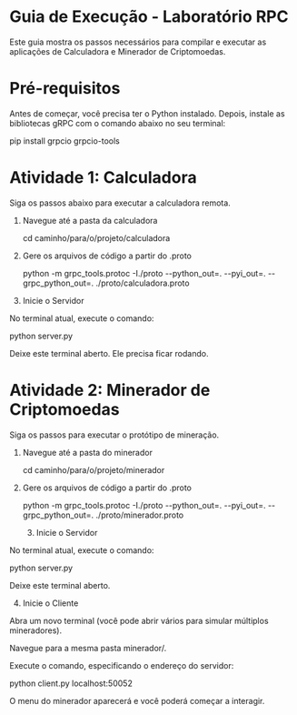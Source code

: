 # Guia de Execução - Laboratório RPC
Este guia mostra os passos necessários para compilar e executar as aplicações de Calculadora e Minerador de Criptomoedas.
# Pré-requisitos
Antes de começar, você precisa ter o Python instalado. Depois, instale as bibliotecas gRPC com o comando abaixo no seu terminal:

pip install grpcio grpcio-tools

# Atividade 1: Calculadora
Siga os passos abaixo para executar a calculadora remota.

1. Navegue até a pasta da calculadora

   cd caminho/para/o/projeto/calculadora

2. Gere os arquivos de código a partir do .proto

   python -m grpc_tools.protoc -I./proto --python_out=. --pyi_out=. --grpc_python_out=. ./proto/calculadora.proto

3. Inicie o Servidor

No terminal atual, execute o comando:

python server.py

Deixe este terminal aberto. Ele precisa ficar rodando.

# Atividade 2: Minerador de Criptomoedas

Siga os passos para executar o protótipo de mineração.

1. Navegue até a pasta do minerador

	 cd caminho/para/o/projeto/minerador

2. Gere os arquivos de código a partir do .proto

   python -m grpc_tools.protoc -I./proto --python_out=. --pyi_out=. --grpc_python_out=. ./proto/minerador.proto


	 3. Inicie o Servidor

No terminal atual, execute o comando:

python server.py

Deixe este terminal aberto.

4. Inicie o Cliente

Abra um novo terminal (você pode abrir vários para simular múltiplos mineradores).

Navegue para a mesma pasta minerador/.

Execute o comando, especificando o endereço do servidor:

python client.py localhost:50052

O menu do minerador aparecerá e você poderá começar a interagir.
